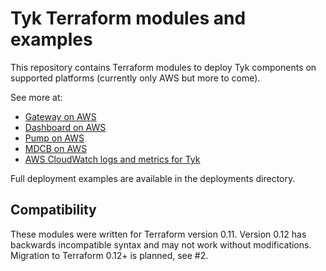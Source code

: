 # Tyk Terraform modules and examples

This repository contains Terraform modules to deploy Tyk components on supported platforms (currently only AWS but more to come).

See more at:
 * [Gateway on AWS](modules/tyk-gateway/aws/)
 * [Dashboard on AWS](modules/tyk-dashboard/aws/)
 * [Pump on AWS](modules/tyk-pump/aws/)
 * [MDCB on AWS](modules/tyk-mdcb/aws/)
 * [AWS CloudWatch logs and metrics for Tyk](modules/tyk-metrics/cloudwatch)

Full deployment examples are available in the deployments directory.

## Compatibility
These modules were written for Terraform version 0.11. Version 0.12 has backwards incompatible syntax and may not work without modifications. Migration to Terraform 0.12+ is planned, see #2.
